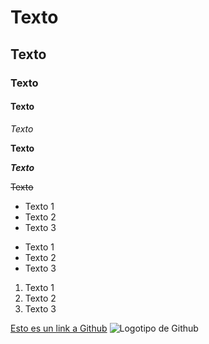 # Texto
## Texto
### Texto
#### Texto

*Texto*

**Texto**

***Texto***

~~Texto~~

* Texto 1
* Texto 2
* Texto 3

- Texto 1
- Texto 2
- Texto 3

1. Texto 1
2. Texto 2
3. Texto 3

[Esto es un link a Github](www.github.com)
![Logotipo de Github](https://assets-cdn.github.com/images/modules/logos_page/GitHub-Mark.png)
